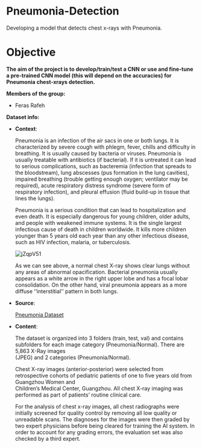 # Pneumonia-Detection
Developing a model that detects chest x-rays with Pneumonia.

# Objective
**The aim of the project is to develop/train/test a CNN or use and fine-tune a pre-trained CNN model (this will depend on the accuracies) for Pneumonia chest-xrays detection.**

**Members of the group:**
- Feras Rafeh

**Dataset info:**
- **Context**:
  
  Pneumonia is an infection of the air sacs in one or both lungs. It is characterized by severe cough with phlegm, fever, chills and difficulty in breathing. It is   usually caused by bacteria or viruses. Pneumonia is usually treatable with antibiotics (if bacterial). If it is untreated it can lead to serious complications,     such as bacteremia (infection that spreads to the bloodstream), lung abscesses (pus formation in the lung cavities), impaired breathing (trouble getting enough     oxygen; ventilator may be required), acute respiratory distress syndrome (severe form of respiratory infection), and pleural effusion (fluid build-up in tissue     that lines the lungs).
  
  Pneumonia is a serious condition that can lead to hospitalization and even death. It is especially dangerous for young children, older adults, and people with 
  weakened immune systems. It is the single largest infectious cause of death in children worldwide. It kills more children younger than 5 years old each year than 
  any other infectious disease, such as HIV infection, malaria, or tuberculosis.

  ![jZqpV51](https://github.com/ferasrafeh/Pneumonia-Detection/assets/122606184/c783da9f-3882-4c6d-9a5b-d39fbe16be0c)

  As we can see above, a normal chest X-ray shows clear lungs without any areas of abnormal opacification. Bacterial pneumonia usually appears as a white arrow in 
  the right upper lobe and has a focal lobar consolidation. On the other hand, viral pneumonia appears as a more diffuse ‘‘interstitial’’ pattern in both lungs.

- **Source**:
  
  [Pneumonia Dataset](https://www.kaggle.com/datasets/paultimothymooney/chest-xray-pneumonia)
  
- **Content**:
  
  The dataset is organized into 3 folders (train, test, val) and contains subfolders for each image category (Pneumonia/Normal). There are 5,863 X-Ray images   
  (JPEG) and 2 categories (Pneumonia/Normal).

  Chest X-ray images (anterior-posterior) were selected from retrospective cohorts of pediatric patients of one to five years old from Guangzhou Women and   
  Children’s Medical Center, Guangzhou. All chest X-ray imaging was performed as part of patients’ routine clinical care.

  For the analysis of chest x-ray images, all chest radiographs were initially screened for quality control by removing all low quality or unreadable scans. The 
  diagnoses for the images were then graded by two expert physicians before being cleared for training the AI system. In order to account for any grading errors, 
  the evaluation set was also checked by a third expert.

